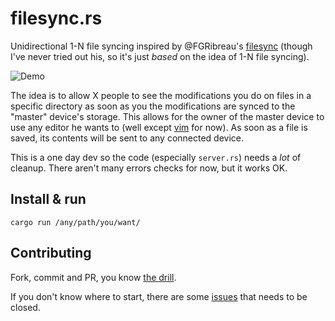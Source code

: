 # filesync.rs
Unidirectional 1-N file syncing inspired by @FGRibreau's [filesync](https://github.com/FGRibreau/filesync) (though I've never tried out his, so it's just *based* on the idea of 1-N file syncing).

![Demo](http://i.imgur.com/KLl9kMk.gif)

The idea is to allow X people to see the modifications you do on files in a specific directory as soon as you the modifications are synced to the "master" device's storage. This allows for the owner of the master device to use any editor he wants to (well except [vim](https://github.com/evuez/filesync.rs/issues/1) for now). As soon as a file is saved, its contents will be sent to any connected device.

This is a one day dev so the code (especially `server.rs`) needs a *lot* of cleanup. There aren't many errors checks for now, but it works OK.

## Install & run

    cargo run /any/path/you/want/
    
## Contributing

Fork, commit and PR, you know [the drill](https://guides.github.com/activities/contributing-to-open-source/).

If you don't know where to start, there are some [issues](https://github.com/evuez/filesync.rs/issues) that needs to be closed.
